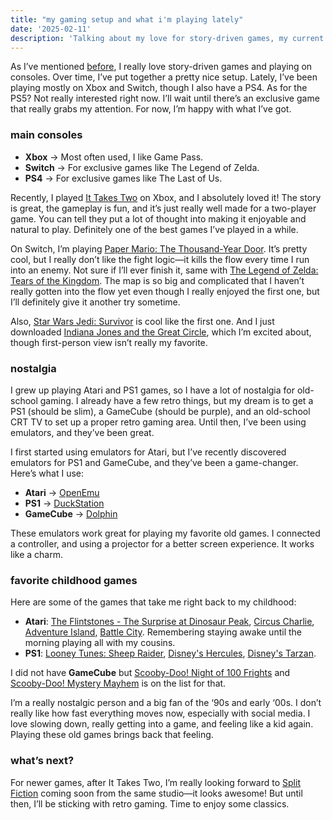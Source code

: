```yaml
---
title: "my gaming setup and what i'm playing lately"
date: '2025-02-11'
description: 'Talking about my love for story-driven games, my current setup, and my journey into retro gaming and emulation.'
---
```


<!-- <img src="../images/blog/gaming-setup.png" /> -->

<!-- <br> -->

As I’ve mentioned <a href='/games' target='_blank' style="text-decoration:underline;">before</a>, I really love story-driven games and playing on consoles. Over time, I’ve put together a pretty nice setup. Lately, I’ve been playing mostly on Xbox and Switch, though I also have a PS4. As for the PS5? Not really interested right now. I’ll wait until there’s an exclusive game that really grabs my attention. For now, I’m happy with what I’ve got.

### main consoles

- **Xbox** -> Most often used, I like Game Pass.
- **Switch** -> For exclusive games like The Legend of Zelda.
- **PS4** -> For exclusive games like The Last of Us.

Recently, I played <a href='https://metacritic.com/game/it-takes-two/' target='_blank' style="text-decoration:underline;">It Takes Two</a> on Xbox, and I absolutely loved it! The story is great, the gameplay is fun, and it’s just really well made for a two-player game. You can tell they put a lot of thought into making it enjoyable and natural to play. Definitely one of the best games I’ve played in a while. 

On Switch, I’m playing <a href='https://www.metacritic.com/game/paper-mario-the-thousand-year-door/' target='_blank' style="text-decoration:underline;">Paper Mario: The Thousand-Year Door</a>. It’s pretty cool, but I really don’t like the fight logic—it kills the flow every time I run into an enemy. Not sure if I’ll ever finish it, same with <a href='https://www.metacritic.com/game/the-legend-of-zelda-tears-of-the-kingdom/' target='_blank' style="text-decoration:underline;">The Legend of Zelda: Tears of the Kingdom</a>. The map is so big and complicated that I haven’t really gotten into the flow yet even though I really enjoyed the first one, but I’ll definitely give it another try sometime.

Also, <a href='https://www.metacritic.com/game/star-wars-jedi-survivor/' target='_blank' style="text-decoration:underline;">Star Wars Jedi: Survivor</a> is cool like the first one. And I just downloaded <a href='https://www.metacritic.com/game/indiana-jones-and-the-great-circle/' target='_blank' style="text-decoration:underline;">Indiana Jones and the Great Circle</a>, which I’m excited about, though first-person view isn’t really my favorite.

### nostalgia

I grew up playing Atari and PS1 games, so I have a lot of nostalgia for old-school gaming. I already have a few retro things, but my dream is to get a PS1 (should be slim), a GameCube (should be purple), and an old-school CRT TV to set up a proper retro gaming area. Until then, I’ve been using emulators, and they’ve been great.

I first started using emulators for Atari, but I’ve recently discovered emulators for PS1 and GameCube, and they’ve been a game-changer. Here’s what I use:

- **Atari** -> <a href='https://openemu.org/' target='_blank' style="text-decoration:underline;">OpenEmu </a>
- **PS1** -> <a href='https://duckstation.org/' target='_blank' style="text-decoration:underline;">DuckStation</a>
- **GameCube** -> <a href='https://dolphin-emu.org/' target='_blank' style="text-decoration:underline;">Dolphin</a>

These emulators work great for playing my favorite old games. I connected a controller, and using a projector for a better screen experience. It works like a charm.

### favorite childhood games

Here are some of the games that take me right back to my childhood:


- **Atari**: <a href='https://indiegamerchick.com/2024/05/26/the-flintstones-surprise-at-dinosaur-peak-nes-review/' target='_blank' style="text-decoration:underline;">The Flintstones - The Surprise at Dinosaur Peak</a>, <a href='https://gamefaqs.gamespot.com/nes/578282-circus-charlie/reviews/169271/' target='_blank' style="text-decoration:underline;">Circus Charlie</a>, <a href='https://hive.blog/hive-140217/@thehollow/review-adventure-island-nes-version' target='_blank' style="text-decoration:underline;">Adventure Island</a>, <a href='https://digitizerworld.wordpress.com/2012/02/13/game-production-battle-city/' target='_blank' style="text-decoration:underline;">Battle City</a>. Remembering staying awake until the morning playing all with my cousins.
- **PS1**: <a href='https://www.metacritic.com/game/looney-tunes-sheep-raider/' target='_blank' style="text-decoration:underline;">Looney Tunes: Sheep Raider</a>, <a href='https://www.metacritic.com/game/disneys-hercules-action-game/' target='_blank' style="text-decoration:underline;">Disney's Hercules</a>, <a href='https://www.metacritic.com/game/disneys-tarzan/' target='_blank' style="text-decoration:underline;">Disney's Tarzan</a>.

 I did not have **GameCube** but <a href='https://www.metacritic.com/game/scooby-doo-night-of-100-frights/' target='_blank' style="text-decoration:underline;">Scooby-Doo! Night of 100 Frights</a> and <a href='https://www.metacritic.com/game/scooby-doo-mystery-mayhem/' target='_blank' style="text-decoration:underline;">Scooby-Doo! Mystery Mayhem</a> is on the list for that.

I’m a really nostalgic person and a big fan of the ‘90s and early ‘00s. I don’t really like how fast everything moves now, especially with social media. I love slowing down, really getting into a game, and feeling like a kid again. Playing these old games brings back that feeling.

### what’s next?

For newer games, after It Takes Two, I’m really looking forward to <a href="https://www.metacritic.com/game/split-fiction/" target='_blank' style="text-decoration:underline;">Split Fiction</a> coming soon from the same studio—it looks awesome! But until then, I’ll be sticking with retro gaming. Time to enjoy some classics.
